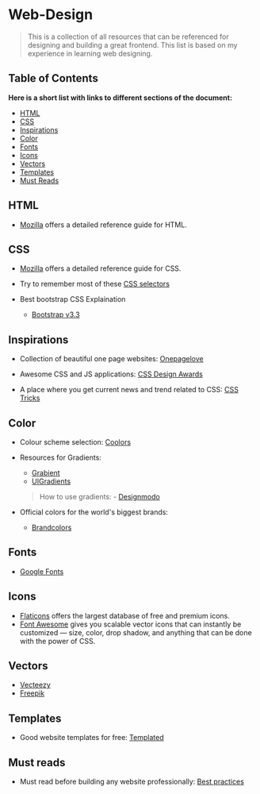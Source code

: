 # Web-Design
> This is a collection of all resources that can be referenced for designing and building a great frontend. This list is based on my experience in learning web designing.

## Table of Contents
**Here is a short list with links to different sections of the document:**
- [HTML](https://github.com/Pranshu98/Web-Design#html)
- [CSS](https://github.com/Pranshu98/Web-Design#css)
- [Inspirations](https://github.com/Pranshu98/Web-Design#inspirations)
- [Color](https://github.com/Pranshu98/Web-Design#color)
- [Fonts](https://github.com/Pranshu98/Web-Design#fonts)
- [Icons](https://github.com/Pranshu98/Web-Design#icons)
- [Vectors](https://github.com/Pranshu98/Web-Design#vectors)
- [Templates](https://github.com/Pranshu98/Web-Design#templates)
- [Must Reads](https://github.com/Pranshu98/Web-Design#must-reads)

## HTML

- [Mozilla](https://developer.mozilla.org/en-US/docs/Web/HTML) offers a detailed reference guide for HTML.

## CSS

- [Mozilla](https://developer.mozilla.org/en-US/docs/Web/CSS) offers a detailed reference guide for CSS.

- Try to remember most of these [CSS selectors](https://code.tutsplus.com/tutorials/the-30-css-selectors-you-must-memorize--net-16048)

- Best bootstrap CSS Explaination
    - [Bootstrap v3.3](https://getbootstrap.com/docs/3.3/css/)


## Inspirations

- Collection of beautiful one page websites:
[Onepagelove](https://onepagelove.com)

- Awesome CSS and JS applications:
[CSS Design Awards](https://www.cssdesignawards.com/blog/10-cool-css-js-demos-tuts-to-apply-and-use/67/)

- A place where you get current news and trend related to CSS:
[CSS Tricks](https://css-tricks.com)

## Color

- Colour scheme selection:
[Coolors](https://coolors.co)

- Resources for Gradients:
    - [Grabient](https://www.grabient.com/?ref=producthunt)
    - [UIGradients](https://uigradients.com/#SublimeLight)
     > How to use gradients:
       - [Designmodo](https://designmodo.com/gradients/)

- Official colors for the world's biggest brands:
    - [Brandcolors](https://brandcolors.net/)


## Fonts

- [Google Fonts](https://www.googlefonts.com)


## Icons

- [Flaticons](https://www.flaticon.com/) offers the largest database of free and premium icons.
- [Font Awesome](http://fontawesome.io/) gives you scalable vector icons that can instantly be customized — size, color, drop shadow, and anything that can be done with the power of CSS.

## Vectors

- [Vecteezy](https://www.vecteezy.com)
- [Freepik](https://www.freepik.com)

## Templates

- Good website templates for free:
[Templated](https://templated.co)

## Must reads

- Must read before building any website professionally:
[Best practices](https://github.com/hail2u/html-best-practices/blob/master/README.md)

